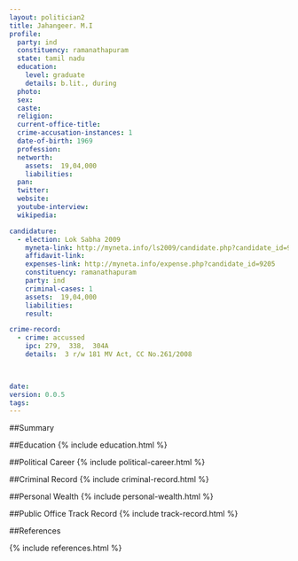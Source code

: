 ```yaml
---
layout: politician2
title: Jahangeer. M.I
profile: 
  party: ind
  constituency: ramanathapuram
  state: tamil nadu
  education: 
    level: graduate
    details: b.lit., during
  photo: 
  sex: 
  caste: 
  religion: 
  current-office-title: 
  crime-accusation-instances: 1
  date-of-birth: 1969
  profession: 
  networth: 
    assets:  19,04,000
    liabilities: 
  pan: 
  twitter: 
  website: 
  youtube-interview: 
  wikipedia: 

candidature: 
  - election: Lok Sabha 2009
    myneta-link: http://myneta.info/ls2009/candidate.php?candidate_id=9205
    affidavit-link: 
    expenses-link: http://myneta.info/expense.php?candidate_id=9205
    constituency: ramanathapuram 
    party: ind
    criminal-cases: 1
    assets:  19,04,000
    liabilities: 
    result:  

crime-record: 
  - crime: accussed
    ipc: 279,  338,  304A
    details:  3 r/w 181 MV Act, CC No.261/2008

  

date: 
version: 0.0.5
tags: 
---
```

##Summary


##Education
{% include education.html %}


##Political Career
{% include political-career.html %}


##Criminal Record
{% include criminal-record.html %}


##Personal Wealth
{% include personal-wealth.html %}


##Public Office Track Record
{% include track-record.html %}


##References


{% include references.html %}